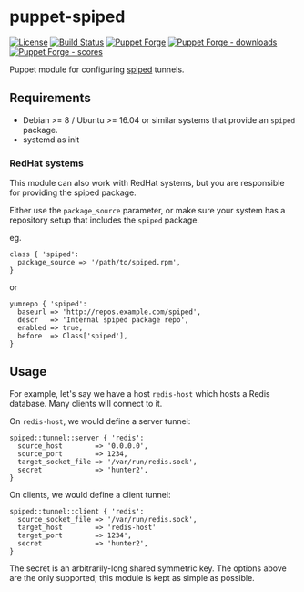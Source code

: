 puppet-spiped
========

[![License](https://img.shields.io/github/license/voxpupuli/puppet-spiped.svg)](https://github.com/voxpupuli/puppet-spiped/blob/master/LICENSE)
[![Build Status](https://travis-ci.org/voxpupuli/puppet-spiped.png?branch=master)](https://travis-ci.org/voxpupuli/puppet-spiped)
[![Puppet Forge](https://img.shields.io/puppetforge/v/puppet/spiped.svg)](https://forge.puppetlabs.com/puppet/spiped)
[![Puppet Forge - downloads](https://img.shields.io/puppetforge/dt/puppet/spiped.svg)](https://forge.puppetlabs.com/puppet/spiped)
[![Puppet Forge - scores](https://img.shields.io/puppetforge/f/puppet/spiped.svg)](https://forge.puppetlabs.com/puppet/spiped)

Puppet module for configuring [spiped][spiped] tunnels.

## Requirements

* Debian >= 8 / Ubuntu >= 16.04 or similar systems that provide an `spiped` package.
* systemd as init

### RedHat systems

This module can also work with RedHat systems, but you are responsible for providing the spiped package.

Either use the `package_source` parameter, or make sure your system has a repository setup that includes
the `spiped` package.

eg.

```puppet
class { 'spiped':
  package_source => '/path/to/spiped.rpm',
}
```

or

```puppet
yumrepo { 'spiped':
  baseurl => 'http://repos.example.com/spiped',
  descr   => 'Internal spiped package repo',
  enabled => true,
  before  => Class['spiped'],
}
```

## Usage

For example, let's say we have a host `redis-host` which hosts a Redis
database. Many clients will connect to it.

On `redis-host`, we would define a server tunnel:

```puppet
spiped::tunnel::server { 'redis':
  source_host        => '0.0.0.0',
  source_port        => 1234,
  target_socket_file => '/var/run/redis.sock',
  secret             => 'hunter2',
}
```

On clients, we would define a client tunnel:

```puppet
spiped::tunnel::client { 'redis':
  source_socket_file => '/var/run/redis.sock',
  target_host        => 'redis-host'
  target_port        => 1234',
  secret             => 'hunter2',
}
```

The secret is an arbitrarily-long shared symmetric key. The options above are
the only supported; this module is kept as simple as possible.

[spiped]: https://www.tarsnap.com/spiped.html
